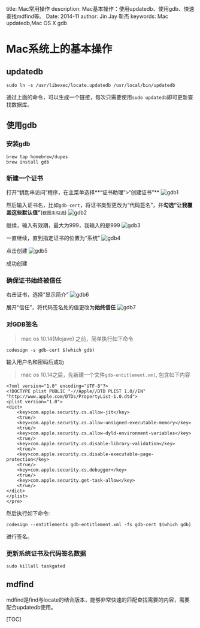 title: Mac常用操作
description: Mac基本操作：使用updatedb、使用gdb、快速查找mdfind等。
Date: 2014-11
author: Jin Jay
        靳杰
keywords: Mac updatedb,Mac OS X gdb

# Mac系统上的基本操作
## updatedb

	sudo ln -s /usr/libexec/locate.updatedb /usr/local/bin/updatedb
通过上面的命令，可以生成一个链接，每次只需要使用`sudo updatedb`即可更新查找数据库。

## 使用gdb
### 安装gdb

    brew tap homebrew/dupes
    brew install gdb
### 新建一个证书
打开“钥匙串访问”程序，在主菜单选择**“证书助理”>“创建证书”**
![gdb1](http://ijinjay.github.io/static/gdb/gdb1.png)

然后输入证书名，比如`gdb-cert`，将证书类型更改为“代码签名”，并**勾选“让我覆盖这些默认值”**(`截图未勾选`)
![gdb2](http://ijinjay.github.io/static/gdb/gdb2.png)

继续，输入有效期，最大为999，我输入的是999
![gdb3](http://ijinjay.github.io/static/gdb/gdb3.png)

一直继续，直到指定证书的位置为“系统”
![gdb4](http://ijinjay.github.io/static/gdb/gdb4.png)

点击创建
![gdb5](http://ijinjay.github.io/static/gdb/gdb5.png)

成功创建

### 确保证书始终被信任
右击证书，选择“显示简介”
![gdb6](http://ijinjay.github.io/static/gdb/gdb6.png)

展开“信任”，将代码签名处的值更改为**始终信任**
![gdb7](http://ijinjay.github.io/static/gdb/gdb7.png)

### 对GDB签名
 
> mac os 10.14(Mojave) 之前，简单执行如下命令

    codesign -s gdb-cert $(which gdb)
输入用户名和密码后成功

> mac os 10.14之后，先新建一个文件`gdb-entitlement.xml`, 包含如下内容

```
<?xml version="1.0" encoding="UTF-8"?>
<!DOCTYPE plist PUBLIC "-//Apple//DTD PLIST 1.0//EN" "http://www.apple.com/DTDs/PropertyList-1.0.dtd">
<plist version="1.0">
<dict>
    <key>com.apple.security.cs.allow-jit</key>
    <true/>
    <key>com.apple.security.cs.allow-unsigned-executable-memory</key>
    <true/>
    <key>com.apple.security.cs.allow-dyld-environment-variables</key>
    <true/>
    <key>com.apple.security.cs.disable-library-validation</key>
    <true/>
    <key>com.apple.security.cs.disable-executable-page-protection</key>
    <true/>
    <key>com.apple.security.cs.debugger</key>
    <true/>
    <key>com.apple.security.get-task-allow</key>
    <true/>
</dict>
</plist>
</pre>
```

然后执行如下命令:

    codesign --entitlements gdb-entitlement.xml -fs gdb-cert $(which gdb)
进行签名。

### 更新系统证书及代码签名数据

    sudo killall taskgated


## mdfind
mdfind是find与locate的结合版本，能够非常快速的匹配查找需要的内容，需要配合updatedb使用。


[TOC]
